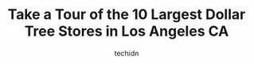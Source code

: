 ---
layout: ampstory
image: https://i0.wp.com/www.depkes.org/wp-content/uploads/2023/06/dollar-tree-0-in-los-angeles-ca-1685964973.jpeg?resize=640,853
author: techidn
featured: false
description: Discover the impressive array of Dollar Tree options in Los Angeles CA, where you can find 10 of the largest Dollar Tree establishments in the area. From renowned classics to hidden gems, Lo
title: Take a Tour of the 10 Largest Dollar Tree Stores in Los Angeles CA
cover:
   title: Take a Tour of the 10 Largest Dollar Tree Stores in Los Angeles CA
   subtitle: Rickpate
   background: https://www.depkes.org/wp-content/uploads/2023/06/dollar-tree-0-in-los-angeles-ca-1685964973.jpeg

pages: 
 - layout: thirds
   top: <h1>#1 Dollar Tree</h1>
   bottom: "<p>Always a good experience at this store. Clean isles. Friendly clerks.</p>"
   background: https://www.depkes.org/wp-content/uploads/2023/06/dollar-tree-1-in-los-angeles-ca-1685964973.jpeg
   backgroundblur: true
 - layout: thirds
   top: <h1>#2 Dollar Tree</h1>
   bottom: "<p>7610 S Alameda St, Huntington Park, CA 90255, United States</p>"
   background: https://www.depkes.org/wp-content/uploads/2023/06/dollar-tree-2-in-los-angeles-ca-1685964974.jpeg
   cta:
      link: https://www.depkes.org/blog/take-a-tour-of-the-10-largest-dollar-tree-stores-in-los-angeles-ca/
      text: Take a Tour of the 10 Largest Dollar Tree Stores in Los Angeles CA
 - layout: thirds
   top: <h1>#3 Dollar Tree</h1>
   bottom: "<p>3710 S La Brea Ave Unit A, Los Angeles, CA 90016, United States</p>"
   background: https://www.depkes.org/wp-content/uploads/2023/06/dollar-tree-3-in-los-angeles-ca-1685964974.jpeg
   cta:
      link: https://www.depkes.org/blog/take-a-tour-of-the-10-largest-dollar-tree-stores-in-los-angeles-ca/
      text: Take a Tour of the 10 Largest Dollar Tree Stores in Los Angeles CA
 - layout: thirds
   top: <h1>#4 Dollar Tree</h1>
   bottom: "<p>3148 W Pico Blvd, Los Angeles, CA 90019, United States</p>"
   background: https://images.unsplash.com/photo-1615749413727-825b59a857b5?ixlib=rb-4.0.3&ixid=MnwxMjA3fDB8MHxwaG90by1wYWdlfHx8fGVufDB8fHx8&auto=format&fit=crop&w=640&h=853&q=80
   cta:
      link: https://www.depkes.org/blog/take-a-tour-of-the-10-largest-dollar-tree-stores-in-los-angeles-ca/
      text: Take a Tour of the 10 Largest Dollar Tree Stores in Los Angeles CA
 - layout: thirds
   top: <h1>#5 Dollar Tree</h1>
   bottom: "<p>2542 W Manchester Blvd, Inglewood, CA 90305, United States</p>"
   background: https://images.unsplash.com/photo-1541356665065-22676f35dd40?ixlib=rb-4.0.3&ixid=MnwxMjA3fDB8MHxwaG90by1wYWdlfHx8fGVufDB8fHx8&auto=format&fit=crop&w=640&h=853&q=80
   cta:
      link: https://www.depkes.org/blog/take-a-tour-of-the-10-largest-dollar-tree-stores-in-los-angeles-ca/
      text: Take a Tour of the 10 Largest Dollar Tree Stores in Los Angeles CA
 - layout: thirds
   top: <h1>#6 Dollar Tree</h1>
   bottom: "<p>9137 S Western Ave #9149, Los Angeles, CA 90047, United States</p>"
   background: https://images.unsplash.com/photo-1547366785-564103df7e13?ixlib=rb-4.0.3&ixid=MnwxMjA3fDB8MHxwaG90by1wYWdlfHx8fGVufDB8fHx8&auto=format&fit=crop&w=640&h=853&q=80
   cta:
      link: https://www.depkes.org/blog/take-a-tour-of-the-10-largest-dollar-tree-stores-in-los-angeles-ca/
      text: Take a Tour of the 10 Largest Dollar Tree Stores in Los Angeles CA
 - layout: thirds
   top: <h1>#7 Dollar Tree</h1>
   bottom: "<p>11455 Jefferson Blvd, Culver City, CA 90230, United States</p>"
   background: https://images.unsplash.com/photo-1536745287225-21d689278fd1?ixlib=rb-4.0.3&ixid=MnwxMjA3fDB8MHxwaG90by1wYWdlfHx8fGVufDB8fHx8&auto=format&fit=crop&w=640&h=853&q=80
   cta:
      link: https://www.depkes.org/blog/take-a-tour-of-the-10-largest-dollar-tree-stores-in-los-angeles-ca/
      text: Take a Tour of the 10 Largest Dollar Tree Stores in Los Angeles CA
 - layout: thirds
   middle: Continue reading...
   background: https://images.unsplash.com/photo-1540457036297-448b6b99e91c?ixlib=rb-4.0.3&ixid=MnwxMjA3fDB8MHxwaG90by1wYWdlfHx8fGVufDB8fHx8&auto=format&fit=crop&w=640&h=853&q=80
   cta:
      link: https://www.depkes.org/blog/take-a-tour-of-the-10-largest-dollar-tree-stores-in-los-angeles-ca/
      text: Take a Tour of the 10 Largest Dollar Tree Stores in Los Angeles CA
      
---